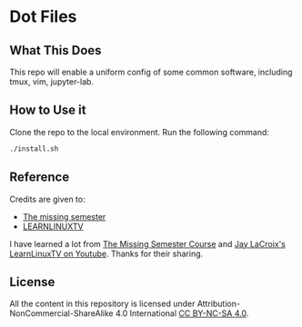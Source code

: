 # Dot Files

## What This Does

This repo will enable a uniform config of some common software, including tmux, vim, jupyter-lab.

## How to Use it

Clone the repo to the local environment. Run the following command:

```bash
./install.sh
```

## Reference

Credits are given to:

- [The missing semester](https://github.com/missing-semester/missing-semester)
- [LEARNLINUXTV](https://pastebin.com/CDEVZTSC)

I have learned a lot from [The Missing Semester Course](https://youtu.be/Z56Jmr9Z34Q) and [Jay LaCroix's LearnLinuxTV on Youtube](https://www.youtube.com/user/JtheLinuxguy). Thanks for their sharing.

## License

All the content in this repository is licensed under Attribution-NonCommercial-ShareAlike 4.0 International [CC BY-NC-SA 4.0](https://creativecommons.org/licenses/by-nc-sa/4.0/).
